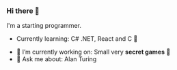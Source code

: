 ### Hi there 👋 
I'm a starting programmer.
- Currently learning: C# .NET, React and C 🌱</p>
- 🔭 I’m currently working on: Small very **secret games** 🤔
- 💬 Ask me about: Alan Turing


<!--
**ludelah/ludelah** is a ✨ _special_ ✨ repository because its `README.md` (this file) appears on your GitHub profile.

Here are some ideas to get you started:

- 🌱 I’m currently learning ...
- 👯 I’m looking to collaborate on ...
- 🤔 I’m looking for help with ...
- 💬 Ask me about ...
- 📫 How to reach me: ...
- 😄 Pronouns: ...
- ⚡ Fun fact: ...
-->
